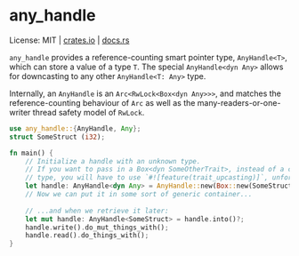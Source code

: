 # any_handle

License: MIT | [crates.io](https://crates.io/crates/any_handle) | [docs.rs](https://docs.rs/any_handle/latest/)

`any_handle` provides a reference-counting smart pointer type, `AnyHandle<T>`,
which can store a value of a type `T`. The special `AnyHandle<dyn Any>` allows for
downcasting to any other `AnyHandle<T: Any>` type.

Internally, an `AnyHandle` is an `Arc<RwLock<Box<dyn Any>>>`, and matches the
reference-counting behaviour of `Arc` as well as the many-readers-or-one-writer
thread safety model of `RwLock`.

```rust
use any_handle::{AnyHandle, Any};
struct SomeStruct (i32);

fn main() {
    // Initialize a handle with an unknown type.
    // If you want to pass in a Box<dyn SomeOtherTrait>, instead of a concrete
    // type, you will have to use `#![feature(trait_upcasting)]`, unfortunately.
    let handle: AnyHandle<dyn Any> = AnyHandle::new(Box::new(SomeStruct(12)));
    // Now we can put it in some sort of generic container...
    
    // ...and when we retrieve it later:
    let mut handle: AnyHandle<SomeStruct> = handle.into()?;
    handle.write().do_mut_things_with();
    handle.read().do_things_with();
}
```
